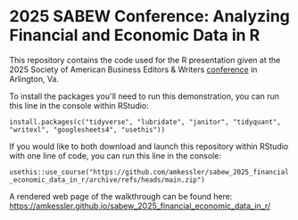 # 2025 SABEW Conference: Analyzing Financial and Economic Data in R

This repository contains the code used for the R presentation given at the 2025 Society of American Business Editors & Writers [conference](https://sabew.org/event/sabew25/) in Arlington, Va.

To install the packages you'll need to run this demonstration, you can run this line in the console within RStudio:

`install.packages(c("tidyverse", "lubridate", "janitor", "tidyquant", "writexl", "googlesheets4", "usethis"))`

If you would like to both download and launch this repository within RStudio with one line of code, you can run this line in the console:

`usethis::use_course("https://github.com/amkessler/sabew_2025_financial_economic_data_in_r/archive/refs/heads/main.zip")`

A rendered web page of the walkthrough can be found here: <https://amkessler.github.io/sabew_2025_financial_economic_data_in_r/>
